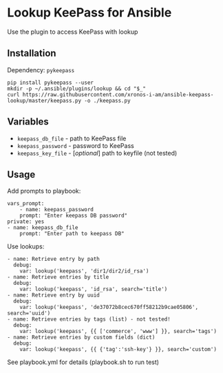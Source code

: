 # Lookup KeePass for Ansible

Use the plugin to access KeePass with lookup

## Installation

Dependency: `pykeepass`

    pip install pykeepass --user
    mkdir -p ~/.ansible/plugins/lookup && cd "$_"
    curl https://raw.githubusercontent.com/xronos-i-am/ansible-keepass-lookup/master/keepass.py -o ./keepass.py

## Variables

- `keepass_db_file` - path to KeePass file
- `keepass_password` - password to KeePass 
- `keepass_key_file` - [*optional*] path to keyfile (not tested)

## Usage

Add prompts to playbook:

    vars_prompt:
        - name: keepass_password
        prompt: "Enter keepass DB password"
    private: yes
    - name: keepass_db_file
        prompt: "Enter path to keepass DB"

Use lookups:

    - name: Retrieve entry by path
      debug:
        var: lookup('keepass', 'dir1/dir2/id_rsa')
    - name: Retrieve entries by title
      debug:
        var: lookup('keepass', 'id_rsa', search='title')
    - name: Retrieve entry by uuid
      debug:
        var: lookup('keepass', 'de37072b8cec670ff58212b9cae05806', search='uuid')
    - name: Retrieve entries by tags (list) - not tested!
      debug:
        var: lookup('keepass', {{ ['commerce', 'www'] }}, search='tags')
    - name: Retrieve entries by custom fields (dict)
      debug:
        var: lookup('keepass', {{ {'tag':'ssh-key'} }}, search='custom')

See playbook.yml for details (playbook.sh to run test)